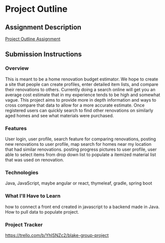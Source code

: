 # Project Outline
 
## Assignment Description
[Project Outline Assignment](https://education.launchcode.org/liftoff/modules/assignments/project-outline)

## Submission Instructions

### Overview
This is meant to be a home renovation budget estimator. We hope to create a site that people can create profiles, enter detailed item lists, and compare their renovations to others. Currently doing a search online will get you an average cost estimate that in my experience tends to be high and somewhat vague.
This project aims to provide more in depth information and ways to cross compare that data to allow for a more accurate estimate. Once registered users can quickly search to find other renovations on similarly aged homes and see what materials were purchased.
### Features
User login, user profile, search feature for comparing renovations, posting new renovations to user profile, map search for homes near my location that had similar renovations.
posting progress pictures to user profile, user able to select items from drop down list to populate a itemized material list that was used on renovation.
### Technologies
Java, JavaScript, maybe angular or react, thymeleaf, gradle, spring boot
### What I'll Have to Learn
how to connect a front end created in javascript to a backend made in Java. How to pull data to populate project.
### Project Tracker
https://trello.com/b/YhlSNZc2/blake-group-project
